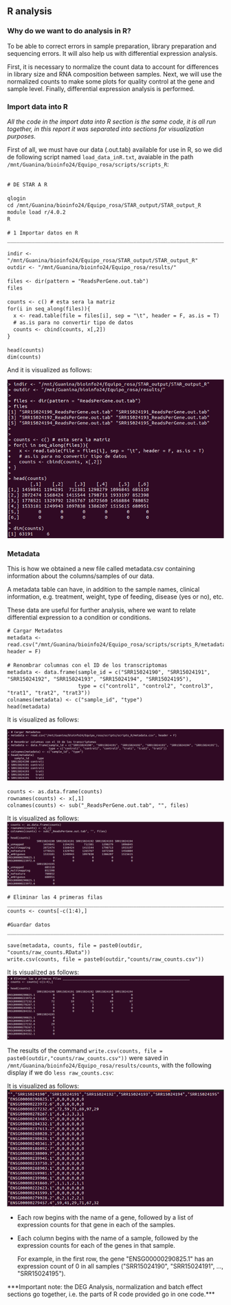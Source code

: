 ## **R analysis**

### **Why do we want to do analysis in R?**

To be able to correct errors in sample preparation, library preparation and sequencing errors. It will also help us with differential expression analysis.

First, it is necessary to normalize the count data to account for differences in library size and RNA composition between samples. Next, we will use the normalized counts to make some plots for quality control at the gene and sample level. Finally, differential expression analysis is performed. 

### **Import data into R**

*All the code in the import data into R section is the same code, it is all run together, in this report it was separated into sections for visualization purposes.*

First of all, we must have our data (.out.tab) available for use in R, so we did de following script named `load_data_inR.txt`, avaiable in the path `/mnt/Guanina/bioinfo24/Equipo_rosa/scripts/scripts_R`:

```{r load_data_inR.txt, eval=FALSE}

# DE STAR A R

qlogin
cd /mnt/Guanina/bioinfo24/Equipo_rosa/STAR_output/STAR_output_R
module load r/4.0.2
R

# 1 Importar datos en R ___________________________________________________________________________________

indir <- "/mnt/Guanina/bioinfo24/Equipo_rosa/STAR_output/STAR_output_R"
outdir <- "/mnt/Guanina/bioinfo24/Equipo_rosa/results/"

files <- dir(pattern = "ReadsPerGene.out.tab")
files

counts <- c() # esta sera la matriz
for(i in seq_along(files)){
  x <- read.table(file = files[i], sep = "\t", header = F, as.is = T)
  # as.is para no convertir tipo de datos
  counts <- cbind(counts, x[,2])
}

head(counts)
dim(counts)

```


And it is visualized as follows:

![](https://github.com/arianaresi/RNA-seq-Project/blob/main/R%20analysis/Images/counts.png)

### **Metadata**

This is how we obtained a new file called metadata.csv containing information about the columns/samples of our data. 

A metadata table can have, in addition to the sample names, clinical information, e.g. treatment, weight, type of feeding, disease (yes or no), etc.

These data are useful for further analysis, where we want to relate differential expression to a condition or conditions.


```{r load_data_inR.txt:metadata, eval=FALSE}
# Cargar Metadatos
metadata <- read.csv("/mnt/Guanina/bioinfo24/Equipo_rosa/scripts/scripts_R/metadata.csv", header = F)

# Renombrar columnas con el ID de los transcriptomas
metadata <- data.frame(sample_id = c("SRR15024190", "SRR15024191", "SRR15024192", "SRR15024193", "SRR15024194", "SRR15024195"),
                       type = c("control1", "control2", "control3", "trat1", "trat2", "trat3"))
colnames(metadata) <- c("sample_id", "type")
head(metadata)
```

It is visualized as follows:

![](https://github.com/arianaresi/RNA-seq-Project/blob/main/R%20analysis/Images/metadata2.png)

```{r load_data_inR.txt:counts, eval=FALSE}
counts <- as.data.frame(counts)
rownames(counts) <- x[,1]
colnames(counts) <- sub("_ReadsPerGene.out.tab", "", files)
```

It is visualized as follows:
![](https://github.com/arianaresi/RNA-seq-Project/blob/main/R%20analysis/Images/dataframe.png)

```{r eval=FALSE}
# Eliminar las 4 primeras filas ______________________________________________________________________________
counts <- counts[-c(1:4),]

#Guardar datos _______________________________________________________________________________________________

save(metadata, counts, file = paste0(outdir, "counts/raw_counts.RData"))
write.csv(counts, file = paste0(outdir,"counts/raw_counts.csv"))
```
It is visualized as follows:
![](https://github.com/arianaresi/RNA-seq-Project/blob/main/R%20analysis/Images/4columnas.png)

The results of the command `write.csv(counts, file = paste0(outdir,"counts/raw_counts.csv"))` were saved in `/mnt/Guanina/bioinfo24/Equipo_rosa/results/counts`, with the following display if we do `less raw_counts.csv`: 

It is visualized as follows:
![](https://github.com/arianaresi/RNA-seq-Project/blob/main/R%20analysis/Images/rawcounts.png)

- Each row begins with the name of a gene, followed by a list of expression counts for that gene in each of the samples.

- Each column begins with the name of a sample, followed by the expression counts for each of the genes in that sample.

    For example, in the first row, the gene "ENSG00000290825.1" has an expression count of 0 in all samples ("SRR15024190",     "SRR15024191", ..., "SRR15024195").


<div class="alert alert-block alert-info">
***Important note: the DEG Analysis, normalization and batch effect sections go together, i.e. the parts of R code provided go in one code.***</div>
